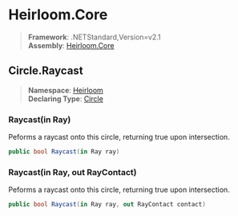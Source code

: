 # Heirloom.Core

> **Framework**: .NETStandard,Version=v2.1  
> **Assembly**: [Heirloom.Core][0]  

## Circle.Raycast

> **Namespace**: [Heirloom][0]  
> **Declaring Type**: [Circle][1]  

### Raycast(in Ray)

Peforms a raycast onto this circle, returning true upon intersection.

```cs
public bool Raycast(in Ray ray)
```

### Raycast(in Ray, out RayContact)

Peforms a raycast onto this circle, returning true upon intersection.

```cs
public bool Raycast(in Ray ray, out RayContact contact)
```

[0]: ../../../Heirloom.Core.md
[1]: ../Circle.md
